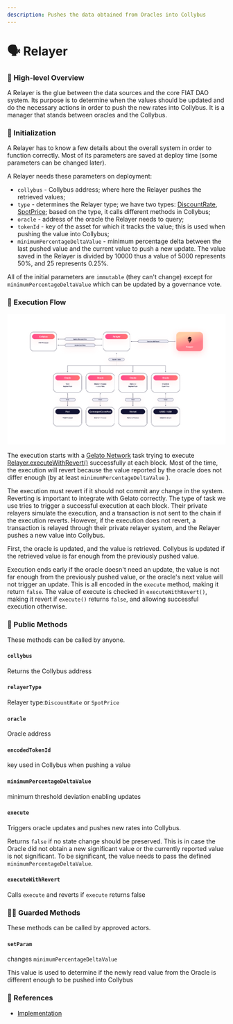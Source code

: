 ```yaml
---
description: Pushes the data obtained from Oracles into Collybus
---
```


# 🗣 Relayer

### 🔎 High-level Overview

A Relayer is the glue between the data sources and the core FIAT DAO system. Its purpose is to determine when the values should be updated and do the necessary actions in order to push the new rates into Collybus. It is a manager that stands between oracles and the Collybus.

### 🐣 Initialization

A Relayer has to know a few details about the overall system in order to function correctly. Most of its parameters are saved at deploy time (some parameters can be changed later).

A Relayer needs these parameters on deployment:

* `collybus` - Collybus address; where here the Relayer pushes the retrieved values;
* `type` - determines the Relayer type; we have two types: [DiscountRate](https://github.com/fiatdao/delphi/blob/67d77e1a46995456ada05c25d1eade9029ba068e/src/relayer/IRelayer.sol#L6), [SpotPrice](https://github.com/fiatdao/delphi/blob/67d77e1a46995456ada05c25d1eade9029ba068e/src/relayer/IRelayer.sol#L7); based on the type, it calls different methods in Collybus;
* `oracle` - address of the oracle the Relayer needs to query;
* `tokenId` - key of the asset for which it tracks the value; this is used when pushing the value into Collybus;
* `minimumPercentageDeltaValue` - minimum percentage delta between the last pushed value and the current value to push a new update. The value saved in the Relayer is divided by 10000 thus a value of 5000 represents 50%, and 25 represents 0.25%.

All of the initial parameters are `immutable` (they can't change) except for `minimumPercentageDeltaValue` which can be updated by a governance vote.

### 🌈 Execution Flow

![](<../../.gitbook/assets/Collybus Diagram.png>)

The execution starts with a [Gelato Network](https://www.gelato.network/) task trying to execute [Relayer.executeWithRevert()](https://github.com/fiatdao/delphi/blob/67d77e1a46995456ada05c25d1eade9029ba068e/src/relayer/Relayer.sol#L107-L114) successfully at each block. Most of the time, the execution will revert because the value reported by the oracle does not differ enough (by at least `minimumPercentageDeltaValue` ).&#x20;

The execution must revert if it should not commit any change in the system. Reverting is important to integrate with Gelato correctly. The type of task we use tries to trigger a successful execution at each block. Their private relayers simulate the execution, and a transaction is not sent to the chain if the execution reverts. However, if the execution does not revert, a transaction is relayed through their private relayer system, and the Relayer pushes a new value into Collybus.

First, the oracle is updated, and the value is retrieved. Collybus is updated if the retrieved value is far enough from the previously pushed value.

Execution ends early if the oracle doesn't need an update, the value is not far enough from the previously pushed value, or the oracle's next value will not trigger an update. This is all encoded in the `execute` method, making it return `false`. The value of execute is checked in `executeWithRevert()`, making it revert if `execute()` returns `false`, and allowing successful execution otherwise.

### 📑 Public Methods

These methods can be called by anyone.

#### `collybus`

Returns the Collybus address

#### `relayerType`

Relayer type:`DiscountRate` or `SpotPrice`

#### `oracle`

Oracle address

#### `encodedTokenId`

key used in Collybus when pushing a value

#### `minimumPercentageDeltaValue`

minimum threshold deviation enabling updates

#### `execute`

Triggers oracle updates and pushes new rates into Collybus.

Returns `false` if no state change should be preserved. This is in case the Oracle did not obtain a new significant value or the currently reported value is not significant. To be significant, the value needs to pass the defined `minimumPercentageDeltaValue`.

#### `executeWithRevert`

Calls `execute` and reverts if `execute` returns false

### 👮‍♂️ Guarded Methods

These methods can be called by approved actors.

#### `setParam`

changes `minimumPercentageDeltaValue`

This value is used to determine if the newly read value from the Oracle is different enough to be pushed into Collybus

### 📘 References

* [Implementation](https://github.com/fiatdao/delphi/tree/master/src/relayer)

